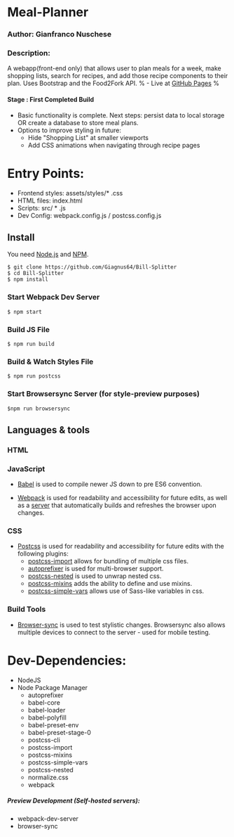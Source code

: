 # Meal-Planner 

### Author: Gianfranco Nuschese ###

### Description: ###
A webapp(front-end only) that allows user to plan meals for a week, make shopping lists, search for recipes, and add those recipe components to their plan. Uses Bootstrap and the Food2Fork API. % - Live at [GitHub Pages](https://giagnus64.github.io/Bill-Splitter/) %

#### Stage : First Completed Build 
 * Basic functionality is complete. Next steps: persist data to local storage OR create a database to store meal plans. 
 * Options to improve styling in future:
    - Hide "Shopping List" at smaller viewports
    - Add CSS animations when navigating through recipe pages
 

# Entry Points: #

* Frontend styles: assets/styles/* .css
* HTML files: index.html
* Scripts: src/ * .js
* Dev Config: webpack.config.js / postcss.config.js


## Install
You need [Node.js](https://nodejs.org/en/) and [NPM](https://www.npmjs.com).

    $ git clone https://github.com/Giagnus64/Bill-Splitter
    $ cd Bill-Splitter
    $ npm install


### Start Webpack Dev Server

    $ npm start

### Build JS File

    $ npm run build

### Build & Watch Styles File

    $ npm run postcss

### Start Browsersync Server (for style-preview purposes)

    $npm run browsersync

## Languages & tools

### HTML

### JavaScript

- [Babel](https://babeljs.io) is used to compile newer JS down to pre ES6 convention. 

- [Webpack](https://webpack.js.org) is used for readability and accessibility for future edits, as well as a [server](https://webpack.js.org/configuration/dev-server/) that automatically builds and refreshes the browser upon changes.

### CSS

- [Postcss](https://postcss.org) is used for readability and accessibility for future edits with the following plugins:
    - [postcss-import](https://github.com/postcss/postcss-import) allows for bundling of multiple css files. 
    - [autoprefixer](https://github.com/postcss/autoprefixer) is used for multi-browser support. 
    - [postcss-nested](https://github.com/postcss/postcss-nested) is used to unwrap nested css.
    - [postcss-mixins](https://github.com/postcss/postcss-mixins) adds the ability to define and use mixins.
    - [postcss-simple-vars](https://github.com/postcss/postcss-simple-vars) allows use of Sass-like variables in css. 


### Build Tools

- [Browser-sync](https://browsersync.io) is used to test stylistic changes. Browsersync also allows multiple devices to connect to the server - used for mobile testing. 

# Dev-Dependencies: #

* NodeJS
* Node Package Manager
    * autoprefixer 
    * babel-core 
    * babel-loader
    * babel-polyfill
    * babel-preset-env
    * babel-preset-stage-0
    * postcss-cli 
    * postcss-import
    * postcss-mixins
    * postcss-simple-vars
    * postcss-nested
    * normalize.css
    * webpack

##### Preview Development (Self-hosted servers): #####
* webpack-dev-server
* browser-sync
